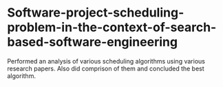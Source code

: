 # Software-project-scheduling-problem-in-the-context-of-search-based-software-engineering
Performed an analysis of various scheduling algorithms using various research papers. Also did comprison of them and concluded the best algorithm.
